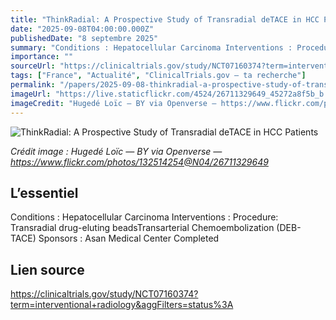 ```yaml
---
title: "ThinkRadial: A Prospective Study of Transradial deTACE in HCC Patients"
date: "2025-09-08T04:00:00.000Z"
publishedDate: "8 septembre 2025"
summary: "Conditions : Hepatocellular Carcinoma Interventions : Procedure: Transradial drug-eluting beadsTransarterial Chemoembolization (DEB-TACE) Sponsors : Asan Medical Center Completed"
importance: ""
sourceUrl: "https://clinicaltrials.gov/study/NCT07160374?term=interventional+radiology&aggFilters=status%3A"
tags: ["France", "Actualité", "ClinicalTrials.gov — ta recherche"]
permalink: "/papers/2025-09-08-thinkradial-a-prospective-study-of-transradial-detace-in-hcc-patients"
imageUrl: "https://live.staticflickr.com/4524/26711329649_45272a8f5b_b.jpg"
imageCredit: "Hugedé Loïc — BY via Openverse — https://www.flickr.com/photos/132514254@N04/26711329649"
---
```


![ThinkRadial: A Prospective Study of Transradial deTACE in HCC Patients](https://live.staticflickr.com/4524/26711329649_45272a8f5b_b.jpg)

*Crédit image : Hugedé Loïc — BY via Openverse — https://www.flickr.com/photos/132514254@N04/26711329649*

## L’essentiel

Conditions : Hepatocellular Carcinoma Interventions : Procedure: Transradial drug-eluting beadsTransarterial Chemoembolization (DEB-TACE) Sponsors : Asan Medical Center Completed

## Lien source

https://clinicaltrials.gov/study/NCT07160374?term=interventional+radiology&aggFilters=status%3A

